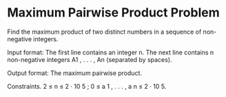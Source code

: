 # Maximum Pairwise Product Problem
Find the maximum product of two distinct numbers in a sequence of non-negative integers.

Input format: The first line contains an integer n. The next line contains n non-negative integers A1 , . . . , An (separated by spaces).

Output format: The maximum pairwise product.

Constraints. 2 ≤ n ≤ 2 · 10 5 ; 0 ≤ a 1 , . . . , a n ≤ 2 · 10 5.
